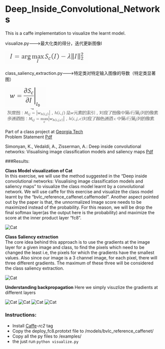 # Deep_Inside_Convolutional_Networks
This is a caffe implementation to visualize the learnt model.

visualize.py--->最大化类的得分，迭代更新图像I

![max](/supplement/maxScI.png)

class_saliency_extraction.py--->特定类对特定输入图像的导数（特定类显著图）

![derivative](/supplement/derivative.png)
![derivative](/supplement/saliencymap.png)

Part of a class project at [Georgia Tech](www.cc.gatech.edu/~zk15/deep_learning_course.html)   
Problem Statement [Pdf](https://github.com/artvandelay/Deep_Inside_Convolutional_Networks/blob/master/Assignment3.pdf)   

Simonyan, K., Vedaldi, A., Zisserman, A.: Deep inside convolutional networks:
Visualising image classification models and saliency maps [Pdf](https://github.com/artvandelay/Deep_Inside_Convolutional_Networks/blob/master/1312.6034v2.pdf)

###Results: 

**Class Model visualization of Cat**  
In this exercise, we will use the method suggested in the “Deep inside convolutional
networks: Visualising image classification models and saliency maps” to visualize the class
model learnt by a convolutional network. We will use caffe for this exercise and visualize
the class model learnt by the “bvlc_reference_caffenet.caffemodel”.
Another aspect pointed out by the paper is that, the unnormalized Image score needs to be maximized instead of the
probability. For this reason, we will be drop the final softmax layer(as the output here is
the probability) and maximize the score at the inner product layer “fc8”.


![Cat](/results/ps3part1.png)

**Class Saliency extraction**  
The core idea behind this approach is to use the gradients at the image
layer for a given image and class, to find the pixels which need to be changed the least
i.e, the pixels for which the gradients have the smallest values. Also since our image is
a 3 channel image, for each pixel, there will three different gradients. The maximum of
these three will be considered the class saliency extraction.

![Cat](/results/ps3part2.png)

**Understanding backpropagation**
Here we simply visuzlize the gradients at different layers

![Cat](/results/ps3part3_conv2.png)
![Cat](/results/ps3part3_norm2.png)
![Cat](/results/ps3part3_pool5.png)
![Cat](/results/ps3part3_fc8.png)

### Instructions:
- Install [Caffe](https://github.com/BVLC/caffe)-*rc2* tag
- Copy the deploy_fc8.prototxt file to /models/bvlc_reference_caffenet/
- Copy all the py files to /examples/
- the just run `python visualize.py`



